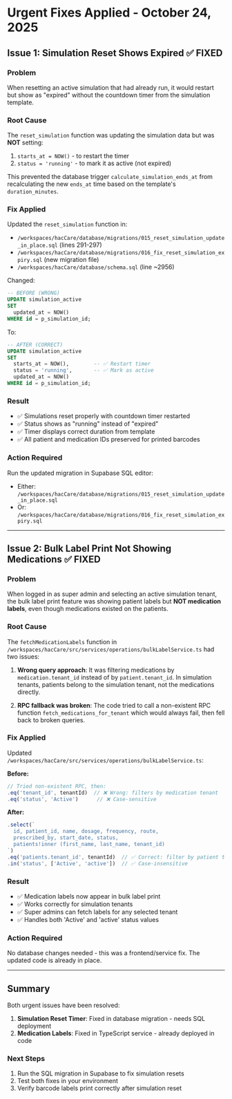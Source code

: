 # Urgent Fixes Applied - October 24, 2025

## Issue 1: Simulation Reset Shows Expired ✅ FIXED

### Problem
When resetting an active simulation that had already run, it would restart but show as "expired" without the countdown timer from the simulation template.

### Root Cause
The `reset_simulation` function was updating the simulation data but was **NOT** setting:
1. `starts_at = NOW()` - to restart the timer
2. `status = 'running'` - to mark it as active (not expired)

This prevented the database trigger `calculate_simulation_ends_at` from recalculating the new `ends_at` time based on the template's `duration_minutes`.

### Fix Applied
Updated the `reset_simulation` function in:
- `/workspaces/hacCare/database/migrations/015_reset_simulation_update_in_place.sql` (lines 291-297)
- `/workspaces/hacCare/database/migrations/016_fix_reset_simulation_expiry.sql` (new migration file)
- `/workspaces/hacCare/database/schema.sql` (line ~2956)

Changed:
```sql
-- BEFORE (WRONG)
UPDATE simulation_active 
SET 
  updated_at = NOW()
WHERE id = p_simulation_id;
```

To:
```sql
-- AFTER (CORRECT)
UPDATE simulation_active 
SET 
  starts_at = NOW(),        -- ✅ Restart timer
  status = 'running',       -- ✅ Mark as active
  updated_at = NOW()
WHERE id = p_simulation_id;
```

### Result
- ✅ Simulations reset properly with countdown timer restarted
- ✅ Status shows as "running" instead of "expired"
- ✅ Timer displays correct duration from template
- ✅ All patient and medication IDs preserved for printed barcodes

### Action Required
Run the updated migration in Supabase SQL editor:
- Either: `/workspaces/hacCare/database/migrations/015_reset_simulation_update_in_place.sql`
- Or: `/workspaces/hacCare/database/migrations/016_fix_reset_simulation_expiry.sql`

---

## Issue 2: Bulk Label Print Not Showing Medications ✅ FIXED

### Problem
When logged in as super admin and selecting an active simulation tenant, the bulk label print feature was showing patient labels but **NOT medication labels**, even though medications existed on the patients.

### Root Cause
The `fetchMedicationLabels` function in `/workspaces/hacCare/src/services/operations/bulkLabelService.ts` had two issues:

1. **Wrong query approach**: It was filtering medications by `medication.tenant_id` instead of by `patient.tenant_id`. In simulation tenants, patients belong to the simulation tenant, not the medications directly.

2. **RPC fallback was broken**: The code tried to call a non-existent RPC function `fetch_medications_for_tenant` which would always fail, then fell back to broken queries.

### Fix Applied
Updated `/workspaces/hacCare/src/services/operations/bulkLabelService.ts`:

**Before:**
```typescript
// Tried non-existent RPC, then:
.eq('tenant_id', tenantId)  // ❌ Wrong: filters by medication tenant
.eq('status', 'Active')      // ❌ Case-sensitive
```

**After:**
```typescript
.select(`
  id, patient_id, name, dosage, frequency, route,
  prescribed_by, start_date, status,
  patients!inner (first_name, last_name, tenant_id)
`)
.eq('patients.tenant_id', tenantId)  // ✅ Correct: filter by patient tenant
.in('status', ['Active', 'active'])  // ✅ Case-insensitive
```

### Result
- ✅ Medication labels now appear in bulk label print
- ✅ Works correctly for simulation tenants
- ✅ Super admins can fetch labels for any selected tenant
- ✅ Handles both 'Active' and 'active' status values

### Action Required
No database changes needed - this was a frontend/service fix. The updated code is already in place.

---

## Summary

Both urgent issues have been resolved:

1. **Simulation Reset Timer**: Fixed in database migration - needs SQL deployment
2. **Medication Labels**: Fixed in TypeScript service - already deployed in code

### Next Steps
1. Run the SQL migration in Supabase to fix simulation resets
2. Test both fixes in your environment
3. Verify barcode labels print correctly after simulation reset
